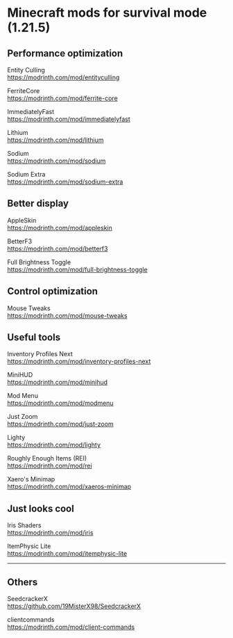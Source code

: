 # Minecraft mods for survival mode (1.21.5)

## Performance optimization

Entity Culling \
https://modrinth.com/mod/entityculling

FerriteCore \
https://modrinth.com/mod/ferrite-core

ImmediatelyFast\
https://modrinth.com/mod/immediatelyfast

Lithium \
https://modrinth.com/mod/lithium

Sodium \
https://modrinth.com/mod/sodium

Sodium Extra \
https://modrinth.com/mod/sodium-extra

## Better display 

AppleSkin \
https://modrinth.com/mod/appleskin

BetterF3 \
https://modrinth.com/mod/betterf3

Full Brightness Toggle \
https://modrinth.com/mod/full-brightness-toggle

## Control optimization

Mouse Tweaks \
https://modrinth.com/mod/mouse-tweaks

## Useful tools

Inventory Profiles Next \
https://modrinth.com/mod/inventory-profiles-next

MiniHUD \
https://modrinth.com/mod/minihud

Mod Menu \
https://modrinth.com/mod/modmenu

Just Zoom \
https://modrinth.com/mod/just-zoom

Lighty \
https://modrinth.com/mod/lighty

Roughly Enough Items (REI) \
https://modrinth.com/mod/rei

Xaero's Minimap \
https://modrinth.com/mod/xaeros-minimap

## Just looks cool

Iris Shaders \
https://modrinth.com/mod/iris

ItemPhysic Lite \
https://modrinth.com/mod/itemphysic-lite



---

## Others 

SeedcrackerX \
https://github.com/19MisterX98/SeedcrackerX

clientcommands \
https://modrinth.com/mod/client-commands
